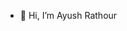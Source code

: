 - 👋 Hi, I’m Ayush Rathour

<!---
ayushrathour9801/ayushrathour9801 is a ✨ special ✨ repository because its `README.md` (this file) appears on your GitHub profile.
You can click the Preview link to take a look at your changes.
--->
